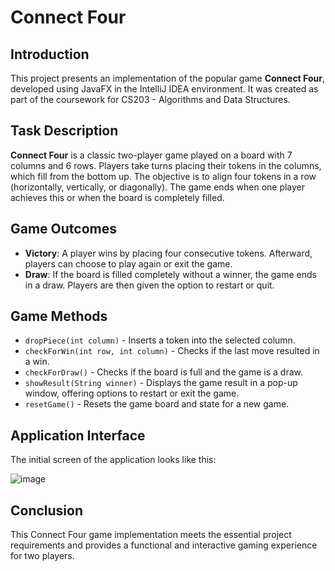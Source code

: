 # Connect Four

## Introduction

This project presents an implementation of the popular game **Connect Four**, developed using JavaFX in the IntelliJ IDEA environment. It was created as part of the coursework for CS203 - Algorithms and Data Structures.

## Task Description

**Connect Four** is a classic two-player game played on a board with 7 columns and 6 rows. Players take turns placing their tokens in the columns, which fill from the bottom up. The objective is to align four tokens in a row (horizontally, vertically, or diagonally). The game ends when one player achieves this or when the board is completely filled.

## Game Outcomes

- **Victory**: A player wins by placing four consecutive tokens. Afterward, players can choose to play again or exit the game.
- **Draw**: If the board is filled completely without a winner, the game ends in a draw. Players are then given the option to restart or quit.

## Game Methods

- `dropPiece(int column)` - Inserts a token into the selected column.
- `checkForWin(int row, int column)` - Checks if the last move resulted in a win.
- `checkForDraw()` - Checks if the board is full and the game is a draw.
- `showResult(String winner)` - Displays the game result in a pop-up window, offering options to restart or exit the game.
- `resetGame()` - Resets the game board and state for a new game.

## Application Interface

The initial screen of the application looks like this:

![image](https://github.com/user-attachments/assets/7d3590a4-5811-4bc8-934b-66bb0f3f69a9)

## Conclusion

This Connect Four game implementation meets the essential project requirements and provides a functional and interactive gaming experience for two players.
